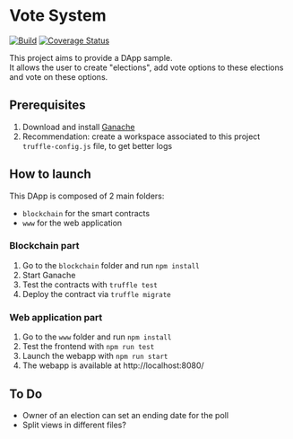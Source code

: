 # Vote System

[![Build](https://github.com/alainncls/vote-system/actions/workflows/pipeline.yml/badge.svg)](https://github.com/alainncls/vote-system/actions/workflows/pipeline.yml)
[![Coverage Status](https://coveralls.io/repos/github/alainncls/vote-system/badge.svg?branch=main)](https://coveralls.io/github/alainncls/vote-system?branch=main)

This project aims to provide a DApp sample.  
It allows the user to create "elections", add vote options to these elections and vote on these options.

## Prerequisites

1. Download and install [Ganache](https://www.trufflesuite.com/ganache)
2. Recommendation: create a workspace associated to this project `truffle-config.js` file, to get better logs

## How to launch

This DApp is composed of 2 main folders:

* `blockchain` for the smart contracts
* `www` for the web application

### Blockchain part

1. Go to the `blockchain` folder and run `npm install`
2. Start Ganache
3. Test the contracts with `truffle test`
4. Deploy the contract via `truffle migrate`

### Web application part

1. Go to the `www` folder and run `npm install`
2. Test the frontend with `npm run test`
3. Launch the webapp with `npm run start`
4. The webapp is available at http://localhost:8080/

## To Do

* Owner of an election can set an ending date for the poll
* Split views in different files?